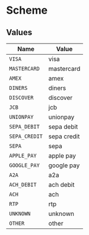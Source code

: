 # Scheme


## Values

| Name          | Value         |
| ------------- | ------------- |
| `VISA`        | visa          |
| `MASTERCARD`  | mastercard    |
| `AMEX`        | amex          |
| `DINERS`      | diners        |
| `DISCOVER`    | discover      |
| `JCB`         | jcb           |
| `UNIONPAY`    | unionpay      |
| `SEPA_DEBIT`  | sepa debit    |
| `SEPA_CREDIT` | sepa credit   |
| `SEPA`        | sepa          |
| `APPLE_PAY`   | apple pay     |
| `GOOGLE_PAY`  | google pay    |
| `A2A`         | a2a           |
| `ACH_DEBIT`   | ach debit     |
| `ACH`         | ach           |
| `RTP`         | rtp           |
| `UNKNOWN`     | unknown       |
| `OTHER`       | other         |